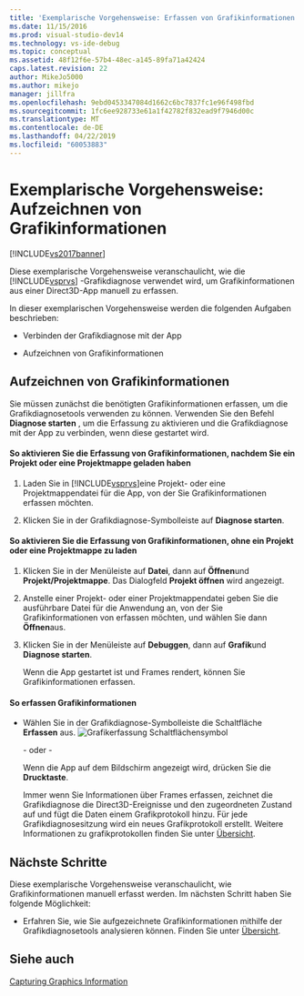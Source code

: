 ```yaml
---
title: 'Exemplarische Vorgehensweise: Erfassen von Grafikinformationen | Microsoft-Dokumentation'
ms.date: 11/15/2016
ms.prod: visual-studio-dev14
ms.technology: vs-ide-debug
ms.topic: conceptual
ms.assetid: 48f12f6e-57b4-48ec-a145-89fa71a42424
caps.latest.revision: 22
author: MikeJo5000
ms.author: mikejo
manager: jillfra
ms.openlocfilehash: 9ebd0453347084d1662c6bc7837fc1e96f498fbd
ms.sourcegitcommit: 1fc6ee928733e61a1f42782f832ead9f7946d00c
ms.translationtype: MT
ms.contentlocale: de-DE
ms.lasthandoff: 04/22/2019
ms.locfileid: "60053883"
---
```

# <a name="walkthrough-capturing-graphics-information"></a>Exemplarische Vorgehensweise: Aufzeichnen von Grafikinformationen
[!INCLUDE[vs2017banner](../includes/vs2017banner.md)]

Diese exemplarische Vorgehensweise veranschaulicht, wie die [!INCLUDE[vsprvs](../includes/vsprvs-md.md)] -Grafikdiagnose verwendet wird, um Grafikinformationen aus einer Direct3D-App manuell zu erfassen.  
  
 In dieser exemplarischen Vorgehensweise werden die folgenden Aufgaben beschrieben:  
  
- Verbinden der Grafikdiagnose mit der App  
  
- Aufzeichnen von Grafikinformationen  
  
## <a name="capturing-graphics-information"></a>Aufzeichnen von Grafikinformationen  
 Sie müssen zunächst die benötigten Grafikinformationen erfassen, um die Grafikdiagnosetools verwenden zu können. Verwenden Sie den Befehl **Diagnose starten** , um die Erfassung zu aktivieren und die Grafikdiagnose mit der App zu verbinden, wenn diese gestartet wird.  
  
#### <a name="to-enable-the-capture-of-graphics-information-after-a-project-or-solution-is-loaded"></a>So aktivieren Sie die Erfassung von Grafikinformationen, nachdem Sie ein Projekt oder eine Projektmappe geladen haben  
  
1. Laden Sie in [!INCLUDE[vsprvs](../includes/vsprvs-md.md)]eine Projekt- oder eine Projektmappendatei für die App, von der Sie Grafikinformationen erfassen möchten.  
  
2. Klicken Sie in der Grafikdiagnose-Symbolleiste auf **Diagnose starten**.  
  
#### <a name="to-enable-the-capture-of-graphics-information-without-loading-a-project-or-solution"></a>So aktivieren Sie die Erfassung von Grafikinformationen, ohne ein Projekt oder eine Projektmappe zu laden  
  
1. Klicken Sie in der Menüleiste auf **Datei**, dann auf **Öffnen**und **Projekt/Projektmappe**. Das Dialogfeld **Projekt öffnen** wird angezeigt.  
  
2. Anstelle einer Projekt- oder einer Projektmappendatei geben Sie die ausführbare Datei für die Anwendung an, von der Sie Grafikinformationen von erfassen möchten, und wählen Sie dann **Öffnen**aus.  
  
3. Klicken Sie in der Menüleiste auf **Debuggen**, dann auf **Grafik**und **Diagnose starten**.  
  
   Wenn die App gestartet ist und Frames rendert, können Sie Grafikinformationen erfassen.  
  
#### <a name="to-capture-graphics-information"></a>So erfassen Grafikinformationen  
  
- Wählen Sie in der Grafikdiagnose-Symbolleiste die Schaltfläche **Erfassen** aus. ![Grafikerfassung Schaltflächensymbol](../debugger/media/debuggingdirectxgraphics.png "DebuggingDirectXGraphics")  
  
   - oder -   
  
   Wenn die App auf dem Bildschirm angezeigt wird, drücken Sie die **Drucktaste**.  
  
  Immer wenn Sie Informationen über Frames erfassen, zeichnet die Grafikdiagnose die Direct3D-Ereignisse und den zugeordneten Zustand auf und fügt die Daten einem Grafikprotokoll hinzu. Für jede Grafikdiagnosesitzung wird ein neues Grafikprotokoll erstellt. Weitere Informationen zu grafikprotokollen finden Sie unter [Übersicht](../debugger/overview-of-visual-studio-graphics-diagnostics.md).  
  
## <a name="next-steps"></a>Nächste Schritte  
 Diese exemplarische Vorgehensweise veranschaulicht, wie Grafikinformationen manuell erfasst werden. Im nächsten Schritt haben Sie folgende Möglichkeit:  
  
- Erfahren Sie, wie Sie aufgezeichnete Grafikinformationen mithilfe der Grafikdiagnosetools analysieren können. Finden Sie unter [Übersicht](../debugger/overview-of-visual-studio-graphics-diagnostics.md).  
  
## <a name="see-also"></a>Siehe auch  
 [Capturing Graphics Information](../debugger/capturing-graphics-information.md)
